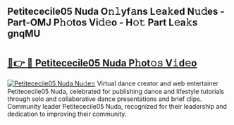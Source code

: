 ## Petitececile05 Nuda O𝚗𝚕yf𝚊ns L𝚎a𝚔ed N𝚞𝚍es - Part-OMJ P𝚑𝚘tos Vi𝚍𝚎o - H𝚘𝚝 Part L𝚎a𝚔s gnqMU

# <h2><a href="http://kf30hrj.oniu.top/?m=Petitececile05+Nuda">🔗👉 🔴 Petitececile05 Nuda P𝚑ot𝚘𝚜 V𝚒d𝚎o</a></h2>

[![Petitececile05 Nuda Nu𝚍e𝚜](https://i.imgur.com/0qMVB7G.gif)](http://kf30hrj.oniu.top/?m=Petitececile05+Nuda)
Virtual dance creator and web entertainer Petitececile05 Nuda, celebrated for publishing dance and lifestyle tutorials through solo and collaborative dance presentations and brief clips. Community leader Petitececile05 Nuda, recognized for their leadership and dedication to improving their community.  
